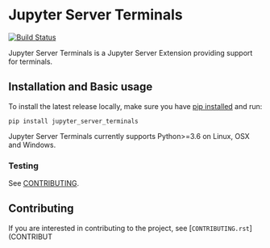 # Jupyter Server Terminals

[![Build Status](https://github.com/jupyter-server/jupyter_server_terminals/actions/workflows/test.yml/badge.svg?query=branch%3Amain++)](https://github.com/jupyter-server/jupyter_server_terminals/actions?query=branch%3Amain++)

Jupyter Server Terminals is a Jupyter Server Extension providing support for terminals.

## Installation and Basic usage

To install the latest release locally, make sure you have
[pip installed](https://pip.readthedocs.io/en/stable/installing/) and run:

    pip install jupyter_server_terminals

Jupyter Server Terminals currently supports Python>=3.6 on Linux, OSX and Windows.

### Testing

See [CONTRIBUTING](https://github.com/jupyter-server/jupyter_server_terminals/blob/main/CONTRIBUTING.rst#running-tests).

## Contributing

If you are interested in contributing to the project, see [`CONTRIBUTING.rst`](CONTRIBUT
